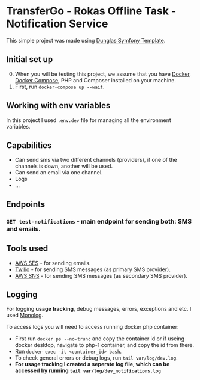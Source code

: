 # TransferGo - Rokas Offline Task - Notification Service

This simple project was made using [Dunglas Symfony Template](https://github.com/dunglas/symfony-docker).

## Initial set up

0. When you will be testing this project, we assume that you have [Docker](https://www.docker.com/), [Docker Compose](https://docs.docker.com/compose/), PHP and Composer installed on your machine.
1. First, run `docker-compose up --wait`.

## Working with env variables

In this project I used `.env.dev` file for managing all the environment variables.

## Capabilities

-   Can send sms via two different channels (providers), if one of the channels is down, another will be used.
-   Can send an email via one channel.
-   Logs
-   ...

## Endpoints

### `GET test-notifications` - main endpoint for sending both: SMS and emails.

## Tools used

-   [AWS SES](https://aws.amazon.com/ses/) - for sending emails.
-   [Twilio](https://www.twilio.com/en-us/messaging/channels/sms) - for sending SMS messages (as primary SMS provider).
-   [AWS SNS](https://aws.amazon.com/sns/) - for sending SMS messages (as secondary SMS provider).

## Logging

For logging **usage tracking**, debug messages, errors, exceptions and etc. I used [Monolog](https://github.com/Seldaek/monolog).

To access logs you will need to access running docker php container:

-   First run `docker ps --no-trunc` and copy the container id or if useing docker desktop, navigate to php-1 container, and copy the id from there.
-   Run `docker exec -it <container_id> bash`.
-   To check general errors or debug logs, run `tail var/log/dev.log`.
-   **For usage tracking I created a seperate log file, which can be accessed by running `tail var/log/dev_notifications.log`**
